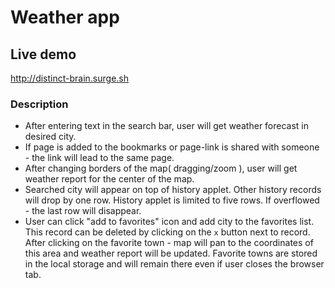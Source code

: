 # Weather app

## Live demo

http://distinct-brain.surge.sh

### Description

* After entering text in the search bar, user will get weather forecast in desired city.
* If page is added to the bookmarks or page-link is shared with someone - the link will lead to the same page.
* After changing borders of the map( dragging/zoom ), user will get weather report for the center of the map.
* Searched city will appear on top of history applet. Other history records will drop by one row. History applet is limited to five rows. If overflowed - the last row will disappear.
* User can click "add to favorites" icon and add city to the favorites list. This record can be deleted by clicking on the `x` button next to record. After clicking on the favorite town - map will pan to the coordinates of this area and weather report will be updated. Favorite towns are stored in the local storage and will remain there even if user closes the browser tab.
